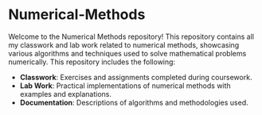 # Numerical-Methods
Welcome to the Numerical Methods repository! This repository contains all my classwork and lab work related to numerical methods, showcasing various algorithms and techniques used to solve mathematical problems numerically.
This repository includes the following:

- **Classwork**: Exercises and assignments completed during coursework.
- **Lab Work**: Practical implementations of numerical methods with examples and explanations.
- **Documentation**: Descriptions of algorithms and methodologies used.

